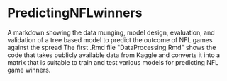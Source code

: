 # PredictingNFLwinners
A markdown showing the data munging, model design, evaluation, and validation of a tree based model to predict the outcome of NFL games against the spread
The first .Rmd file "DataProcessing.Rmd" shows the code that takes publicly available data from Kaggle and converts it into a matrix that is suitable to train and test various models for predicting NFL game winners.
